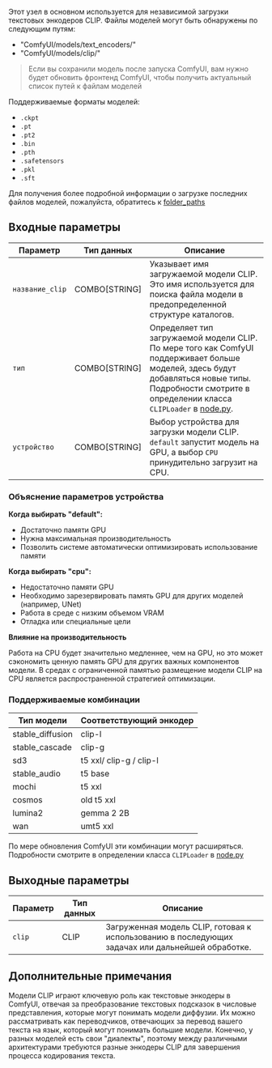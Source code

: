 Этот узел в основном используется для независимой загрузки текстовых энкодеров CLIP.
Файлы моделей могут быть обнаружены по следующим путям:

- "ComfyUI/models/text_encoders/"
- "ComfyUI/models/clip/"

> Если вы сохранили модель после запуска ComfyUI, вам нужно будет обновить фронтенд ComfyUI, чтобы получить актуальный список путей к файлам моделей

Поддерживаемые форматы моделей:

- `.ckpt`
- `.pt`
- `.pt2`
- `.bin`
- `.pth`
- `.safetensors`
- `.pkl`
- `.sft`

Для получения более подробной информации о загрузке последних файлов моделей, пожалуйста, обратитесь к [folder_paths](https://github.com/comfyanonymous/ComfyUI/blob/master/folder_paths.py)

## Входные параметры

| Параметр        | Тип данных    | Описание |
|-----------------|---------------|-----------|
| `название_clip` | COMBO[STRING] | Указывает имя загружаемой модели CLIP. Это имя используется для поиска файла модели в предопределенной структуре каталогов. |
| `тип`          | COMBO[STRING] | Определяет тип загружаемой модели CLIP. По мере того как ComfyUI поддерживает больше моделей, здесь будут добавляться новые типы. Подробности смотрите в определении класса `CLIPLoader` в [node.py](https://github.com/comfyanonymous/ComfyUI/blob/master/nodes.py). |
| `устройство`   | COMBO[STRING] | Выбор устройства для загрузки модели CLIP. `default` запустит модель на GPU, а выбор `CPU` принудительно загрузит на CPU. |

### Объяснение параметров устройства

**Когда выбирать "default":**

- Достаточно памяти GPU
- Нужна максимальная производительность
- Позволить системе автоматически оптимизировать использование памяти

**Когда выбирать "cpu":**

- Недостаточно памяти GPU
- Необходимо зарезервировать память GPU для других моделей (например, UNet)
- Работа в среде с низким объемом VRAM
- Отладка или специальные цели

**Влияние на производительность**

Работа на CPU будет значительно медленнее, чем на GPU, но это может сэкономить ценную память GPU для других важных компонентов модели. В средах с ограниченной памятью размещение модели CLIP на CPU является распространенной стратегией оптимизации.

### Поддерживаемые комбинации

| Тип модели | Соответствующий энкодер |
|------------|------------------------|
| stable_diffusion | clip-l |
| stable_cascade | clip-g |
| sd3 | t5 xxl/ clip-g / clip-l |
| stable_audio | t5 base |
| mochi | t5 xxl |
| cosmos | old t5 xxl |
| lumina2 | gemma 2 2B |
| wan | umt5 xxl |

По мере обновления ComfyUI эти комбинации могут расширяться. Подробности смотрите в определении класса `CLIPLoader` в [node.py](https://github.com/comfyanonymous/ComfyUI/blob/master/nodes.py)

## Выходные параметры

| Параметр | Тип данных | Описание |
|----------|------------|----------|
| `clip`   | CLIP       | Загруженная модель CLIP, готовая к использованию в последующих задачах или дальнейшей обработке. |

## Дополнительные примечания

Модели CLIP играют ключевую роль как текстовые энкодеры в ComfyUI, отвечая за преобразование текстовых подсказок в числовые представления, которые могут понимать модели диффузии. Их можно рассматривать как переводчиков, отвечающих за перевод вашего текста на язык, который могут понимать большие модели. Конечно, у разных моделей есть свои "диалекты", поэтому между различными архитектурами требуются разные энкодеры CLIP для завершения процесса кодирования текста.
